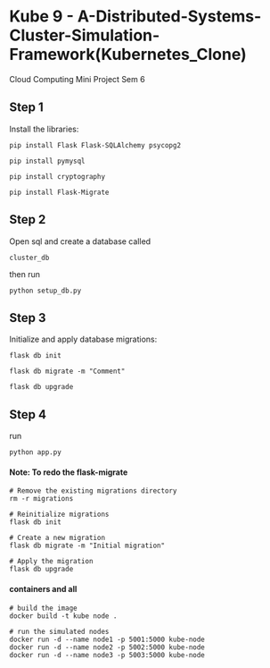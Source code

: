 # Kube 9 - A-Distributed-Systems-Cluster-Simulation-Framework(Kubernetes_Clone)

Cloud Computing Mini Project Sem 6

## Step 1

Install the libraries:

```
pip install Flask Flask-SQLAlchemy psycopg2

pip install pymysql

pip install cryptography

pip install Flask-Migrate
```

## Step 2

Open sql and create a database called

`cluster_db`

then run

```
python setup_db.py
```

## Step 3

Initialize and apply database migrations:

```
flask db init

flask db migrate -m "Comment"

flask db upgrade
```

## Step 4

run

```
python app.py
```

#### Note: To redo the flask-migrate

```
# Remove the existing migrations directory
rm -r migrations

# Reinitialize migrations
flask db init

# Create a new migration
flask db migrate -m "Initial migration"

# Apply the migration
flask db upgrade
```

#### containers and all

```
# build the image
docker build -t kube node .

# run the simulated nodes
docker run -d --name node1 -p 5001:5000 kube-node
docker run -d --name node2 -p 5002:5000 kube-node
docker run -d --name node3 -p 5003:5000 kube-node
```
